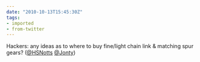 ```yaml
---
date: "2010-10-13T15:45:30Z"
tags:
- imported
- from-twitter
---
```

Hackers: any ideas as to where to buy fine/light chain link & matching spur gears? \([@HSNotts](/twitter/#/HSNotts) [@Jonty](/twitter/#/Jonty)\)
